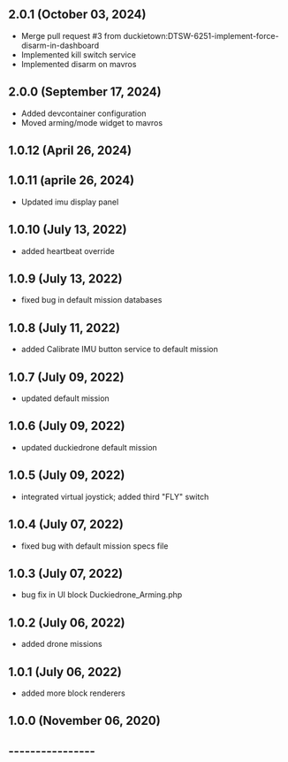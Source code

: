 ## 2.0.1 (October 03, 2024)
  - Merge pull request #3 from duckietown:DTSW-6251-implement-force-disarm-in-dashboard
  - Implemented kill switch service
  - Implemented disarm on mavros

## 2.0.0 (September 17, 2024)
  - Added devcontainer configuration
  - Moved arming/mode widget to mavros

## 1.0.12 (April 26, 2024)


## 1.0.11 (aprile 26, 2024)
  - Updated imu display panel

## 1.0.10 (July 13, 2022)
  - added heartbeat override

## 1.0.9 (July 13, 2022)
  - fixed bug in default mission databases

## 1.0.8 (July 11, 2022)
  - added Calibrate IMU button service to default mission

## 1.0.7 (July 09, 2022)
  - updated default mission

## 1.0.6 (July 09, 2022)
  - updated duckiedrone default mission

## 1.0.5 (July 09, 2022)
  - integrated virtual joystick; added third "FLY" switch

## 1.0.4 (July 07, 2022)
  - fixed bug with default mission specs file

## 1.0.3 (July 07, 2022)
  - bug fix in UI block Duckiedrone_Arming.php

## 1.0.2 (July 06, 2022)
  - added drone missions

## 1.0.1 (July 06, 2022)
  - added more block renderers

## 1.0.0 (November 06, 2020)


## ----------------